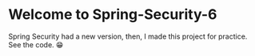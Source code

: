 # Welcome to Spring-Security-6

Spring Security had a new version, then, I made this project for practice.
See the code. 😁 
